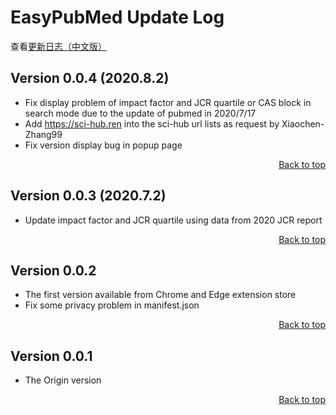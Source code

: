 <a id="top"></a>
# EasyPubMed Update Log
查看[更新日志（中文版）](https://github.com/naivenaive/EasyPubMed/blob/master/%E6%9B%B4%E6%96%B0%E6%97%A5%E5%BF%97.md)

## Version 0.0.4 (2020.8.2)
- Fix display problem of impact factor and JCR quartile or CAS block in search mode due to the update of pubmed in 2020/7/17
-  Add https://sci-hub.ren into the sci-hub url lists as request by Xiaochen-Zhang99 
-  Fix version display bug in popup page
<p align="right">
<a href="#top">Back to top</a>
</p>

## Version 0.0.3 (2020.7.2)
- Update impact factor and JCR quartile using data from 2020 JCR report
<p align="right">
<a href="#top">Back to top</a>
</p>

## Version 0.0.2
- The first version available from Chrome and Edge extension store
- Fix some privacy problem in manifest.json
<p align="right">
<a href="#top">Back to top</a>
</p>

## Version 0.0.1
- The Origin version
<p align="right">
<a href="#top">Back to top</a>
</p>